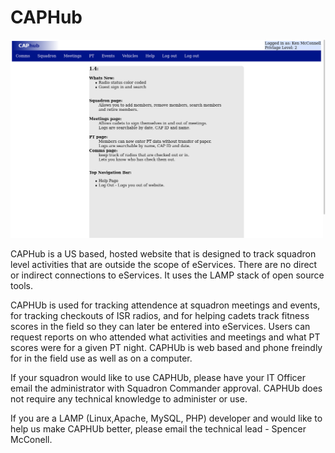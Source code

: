 # CAPHub

<img src="/screenshots/CapHubMain.png">

CAPHub is a US based, hosted website that is designed to track squadron level activities that are outside the scope of eServices. There are no direct or indirect connections to eServices. It uses the LAMP stack of open source tools.

CAPHUb is used for tracking attendence at squadron meetings and events, for tracking checkouts of ISR radios, and for helping cadets track fitness scores in the field so they can later be entered into eServices. Users can request reports on who attended what activities and meetings and what PT scores were for a given PT night. CAPHUb is web based and phone freindly for in the field use as well as on a computer.

If your squadron would like to use CAPHUb, please have your IT Officer email the administrator with Squadron Commander approval. CAPHUb does not require any technical knowledge to administer or use.

If you are a LAMP (Linux,Apache, MySQL, PHP) developer and would like to help us make CAPHUb better, please email the technical lead - Spencer McConell. 



